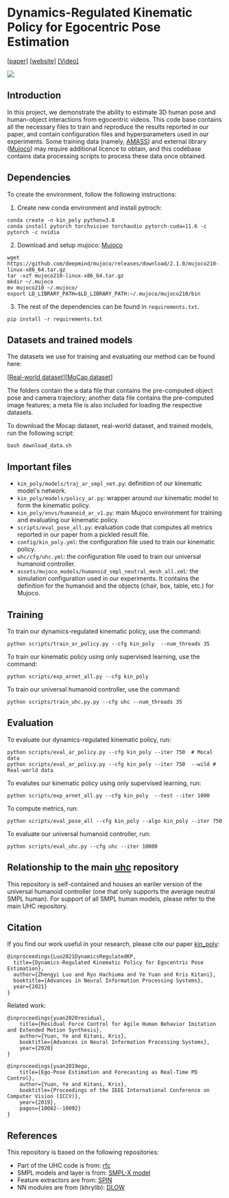 # Dynamics-Regulated Kinematic Policy for Egocentric Pose Estimation

[[paper]](https://arxiv.org/abs/2106.05969) [[website]](https://zhengyiluo.github.io/projects/kin_poly/) [[Video]](https://www.youtube.com/watch?v=yEiK9K1N-zw)

<div float="center">
  <img src="assets/gif/teaser.gif" />
</div>

## Introduction

In this project, we demonstrate the ability to estimate 3D human pose and human-object interactions from egocentric videos. This code base contains all the necessary files to train and reproduce the results reported in our paper, and contain configuration files and hyperparameters used in our experiments. Some training data (namely, [AMASS](https://amass.is.tue.mpg.de/)) and external library ([Mujoco](http://www.mujoco.org/)) may require additional licence to obtain, and this codebase contains data processing scripts to process these data once obtained. 


## Dependencies

To create the environment, follow the following instructions: 

1. Create new conda environment and install pytroch:
```
conda create -n kin_poly python=3.8
conda install pytorch torchvision torchaudio pytorch-cuda=11.6 -c pytorch -c nvidia
```

2. Download and setup mujoco: [Mujoco](http://www.mujoco.org/)
```
wget https://github.com/deepmind/mujoco/releases/download/2.1.0/mujoco210-linux-x86_64.tar.gz
tar -xzf mujoco210-linux-x86_64.tar.gz
mkdir ~/.mujoco
mv mujoco210 ~/.mujoco/
export LD_LIBRARY_PATH=$LD_LIBRARY_PATH:~/.mujoco/mujoco210/bin
```

3. The rest of the dependencies can be found in ```requirements.txt```. 

```
pip install -r requirements.txt
```

## Datasets and trained models

The datasets we use for training and evaluating our method can be found here:

[[Real-world dataset](https://drive.google.com/drive/folders/1BBjPmjrm-FZLMw24Gsbl4CsodGgfsptY?usp=sharing)][[MoCap dataset](https://drive.google.com/drive/folders/1Mw1LQBNfor8a7Diw3eHLO--ZnREw57kB?usp=sharing)]

The folders contain the a data file that contains the pre-computed object pose and camera trajectory; another data file contains the pre-computed image features; a meta file is also included for loading the respective datasets.

To download the Mocap dataset, real-world dataset, and trained models, run the following script: 

```
bash download_data.sh
```

## Important files

* ```kin_poly/models/traj_ar_smpl_net.py```:  definition of our kinematic model's network.
* ```kin_poly/models/policy_ar.py```:  wrapper around our kinematic model to form the kinematic policy.
* ```kin_poly/envs/humanoid_ar_v1.py```: main Mujoco environment for training and evaluating our kinematic policy.
* ```scripts/eval_pose_all.py```: evaluation code that computes all metrics reported in our paper from a pickled result file. 
* ```config/kin_poly.yml```: the configuration file used to train our kinematic policy.
* ```uhc/cfg/uhc.yml```: the configuration file used to train our universal humanoid controller.
* ```assets/mujoco_models/humanoid_smpl_neutral_mesh_all.xml```: the simulation configuration used in our experiments. It contains the definition for the humanoid and the objects (chair, box, table, etc.) for Mujoco. 

## Training

To train our dynamics-regulated kinematic policy, use the command:

```
python scripts/train_ar_policy.py --cfg kin_poly  --num_threads 35 
```

To train our kinematic policy using only supervised learning, use the command:

```
python scripts/exp_arnet_all.py --cfg kin_poly  
```

To train our universal humanoid controller, use the command:

```
python scripts/train_uhc.py.py --cfg uhc --num_threads 35
```

## Evaluation

To evaluate our dynamics-regulated kinematic policy, run:
```
python scripts/eval_ar_policy.py --cfg kin_poly --iter 750  # Mocal data
python scripts/eval_ar_policy.py --cfg kin_poly --iter 750  --wild # Real-world data
```

To evalutes our kinematic policy using only supervised learning, run:
```
python scripts/exp_arnet_all.py --cfg kin_poly  --test --iter 1000
```

To compute metrics, run:
```
python scripts/eval_pose_all --cfg kin_poly --algo kin_poly --iter 750
```

To evaluate our universal humanoid controller, run:
```
python scripts/eval_uhc.py --cfg uhc --iter 10000
```

## Relationship to the main [uhc](https://github.com/KlabCMU/UniversalHumanoidControl) repository
This repository is self-contained and houses an eariler version of the universal humanoid controller (one that only supports the average neutral SMPL human). For support of all SMPL human models, please refer to the main UHC repository.


## Citation
If you find our work useful in your research, please cite our paper [kin_poly](https://zhengyiluo.github.io/projects/kin_poly/):
```
@inproceedings{Luo2021DynamicsRegulatedKP,
  title={Dynamics-Regulated Kinematic Policy for Egocentric Pose Estimation},
  author={Zhengyi Luo and Ryo Hachiuma and Ye Yuan and Kris Kitani},
  booktitle={Advances in Neural Information Processing Systems},
  year={2021}
}

``` 

Related work: 
```
@inproceedings{yuan2020residual,
    title={Residual Force Control for Agile Human Behavior Imitation and Extended Motion Synthesis},
    author={Yuan, Ye and Kitani, Kris},
    booktitle={Advances in Neural Information Processing Systems},
    year={2020}
}

@inproceedings{yuan2019ego,
    title={Ego-Pose Estimation and Forecasting as Real-Time PD Control},
    author={Yuan, Ye and Kitani, Kris},
    booktitle={Proceedings of the IEEE International Conference on Computer Vision (ICCV)},
    year={2019},
    pages={10082--10092}
}

```

## References
This repository is based on the following repositories:
* Part of the UHC code is from: [rfc](https://github.com/Khrylx/RFC)
* SMPL models and layer is from: [SMPL-X model](https://github.com/vchoutas/smplx)
* Feature extractors are from: [SPIN](https://github.com/nkolot/SPIN)
* NN modules are from (khrylib): [DLOW](https://github.com/Khrylx/DLow)
